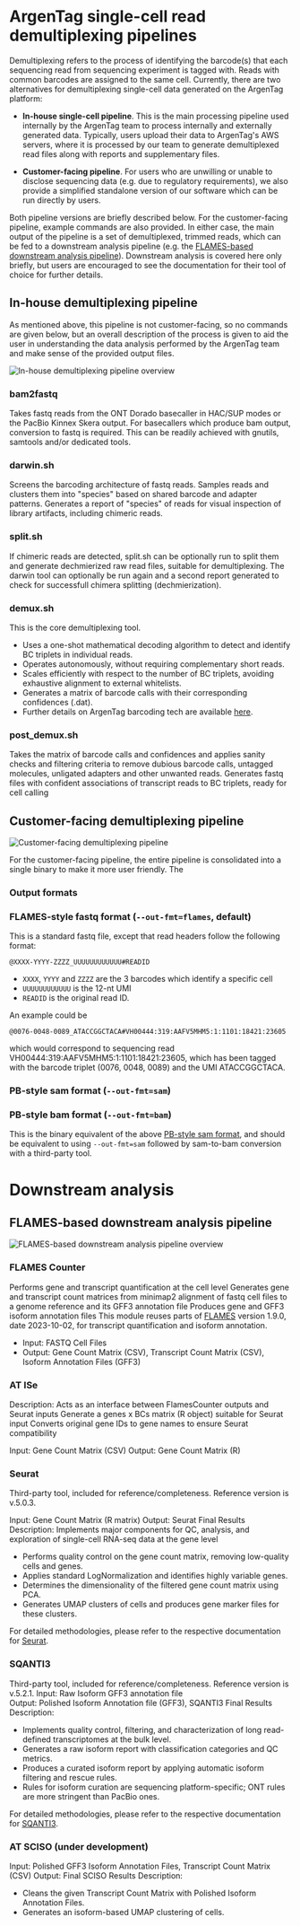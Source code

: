 # ArgenTag single-cell read demultiplexing pipelines

Demultiplexing refers to the process of identifying the barcode(s) that each sequencing read from sequencing experiment is tagged with. Reads with common barcodes are assigned to the same cell. Currently, there are two alternatives for demultiplexing single-cell data generated on the ArgenTag platform:

* **In-house single-cell pipeline**. This is the main processing pipeline used internally by the ArgenTag team to process internally and externally generated data. Typically, users upload their data to ArgenTag's AWS servers, where it is processed by our team to generate demultiplexed read files along with reports and supplementary files.

+ **Customer-facing pipeline**. For users who are unwilling or unable to disclose sequencing data (e.g. due to regulatory requirements), we also provide a simplified standalone version of our software which can be run directly by users.

Both pipeline versions are briefly described below. For the customer-facing pipeline, example commands are also provided. In either case, the main output of the pipeline is a set of demultiplexed, trimmed reads, which can be fed to a downstream analysis pipeline (e.g. the [FLAMES-based downstream analysis pipeline](#FLAMES-based-downstream-analysis-pipeline)). Downstream analysis is covered here only briefly, but users are encouraged to see the documentation for their tool of choice for further details.

## In-house demultiplexing pipeline

As mentioned above, this pipeline is not customer-facing, so no commands are given below, but an overall description of the process is given to aid the user in understanding the data analysis performed by the ArgenTag team and make sense of the provided output files.

![In-house demultiplexing pipeline overview](img/in-house.png)
### bam2fastq

Takes fastq reads from the ONT Dorado basecaller in HAC/SUP modes or the PacBio Kinnex Skera output.
For basecallers which produce bam output, conversion to fastq is required. This can be readily achieved with gnutils, samtools and/or dedicated tools.

### darwin.sh

Screens the barcoding architecture of fastq reads.
Samples reads and clusters them into "species" based on shared barcode and adapter patterns.
Generates a report of "species" of reads for visual inspection of library artifacts, including chimeric reads.

### split.sh

If chimeric reads are detected, split.sh can be optionally run to split them and generate dechmierized raw read files, suitable for demultiplexing.
The darwin tool can optionally be run again and a second report generated to check for successfull chimera splitting (dechmierization).

### demux.sh

This is the core demultiplexing tool.
* Uses a one-shot mathematical decoding algorithm to detect and identify BC triplets in individual reads.
* Operates autonomously, without requiring complementary short reads.
* Scales efficiently with respect to the number of BC triplets, avoiding exhaustive alignment to external whitelists.
* Generates a matrix of barcode calls with their corresponding confidences (.dat).
* Further details on ArgenTag barcoding tech are available [here](https://pubmed.ncbi.nlm.nih.gov/27259539/).

### post\_demux.sh

Takes the matrix of barcode calls and confidences and applies sanity checks and filtering criteria to remove dubious barcode calls, untagged molecules, unligated adapters and other unwanted reads. Generates fastq files with confident associations of transcript reads to BC triplets, ready for cell calling

## Customer-facing demultiplexing pipeline

![Customer-facing demultiplexing pipeline](img/customer-facing.png)

For the customer-facing pipeline, the entire pipeline is consolidated into a single binary to make it more user friendly. The 

### Output formats

### FLAMES-style fastq format (`--out-fmt=flames`, default)
This is a standard fastq file, except that read headers follow the following format:

    @XXXX-YYYY-ZZZZ_UUUUUUUUUUUU#READID

* `XXXX`, `YYYY` and `ZZZZ` are the 3 barcodes which identify a specific cell
* `UUUUUUUUUUUU` is the 12-nt UMI
* `READID` is the original read ID.

An example could be
 
    @0076-0048-0089_ATACCGGCTACA#VH00444:319:AAFV5MHM5:1:1101:18421:23605

which would correspond to sequencing read VH00444:319:AAFV5MHM5:1:1101:18421:23605, which has been tagged with the barcode triplet (0076, 0048, 0089) and the UMI ATACCGGCTACA.

### PB-style sam format (`--out-fmt=sam`)


### PB-style bam format (`--out-fmt=bam`)
This is the binary equivalent of the above [PB-style sam format](#pb-style-sam-format---out-fmtsam), and should be equivalent to using `--out-fmt=sam` followed by sam-to-bam conversion with a third-party tool.

# Downstream analysis

## FLAMES-based downstream analysis pipeline

![FLAMES-based downstream analysis pipeline overview](img/FLAMES-based.png)

### FLAMES Counter

Performs gene and transcript quantification at the cell level
Generates gene and transcript count matrices from minimap2 alignment of fastq cell files to a genome reference and its GFF3 annotation file
Produces gene and GFF3 isoform annotation files
This module reuses parts of [FLAMES](https://github.com/mritchielab/FLAMES/) version 1.9.0, date 2023-10-02, for transcript quantification and isoform annotation.


* Input: FASTQ Cell Files
* Output: Gene Count Matrix (CSV), Transcript Count Matrix (CSV), Isoform Annotation Files (GFF3) 

### AT ISe
Description:
Acts as an interface between FlamesCounter outputs and Seurat inputs
Generate a genes x BCs matrix (R object) suitable for Seurat input
Converts original gene IDs to gene names to ensure Seurat compatibility

Input: Gene Count Matrix (CSV)
Output: Gene Count Matrix (R) 

### Seurat

Third-party tool, included for reference/completeness. Reference version is v.5.0.3.

Input: Gene Count Matrix (R matrix) 
Output: Seurat Final Results 
Description:
Implements major components for QC, analysis, and exploration of single-cell RNA-seq data at the gene level
* Performs quality control on the gene count matrix, removing low-quality cells and genes.
* Applies standard LogNormalization and identifies highly variable genes.
* Determines the dimensionality of the filtered gene count matrix using PCA.
* Generates UMAP clusters of cells and produces gene marker files for these clusters.

For detailed methodologies, please refer to the respective documentation for [Seurat](https://satijalab.org/seurat/articles/get_started_v5_new).

### SQANTI3

Third-party tool, included for reference/completeness. Reference version is v.5.2.1.
Input: Raw Isoform GFF3 annotation file  
Output: Polished Isoform Annotation file (GFF3), SQANTI3 Final Results
Description:
* Implements quality control, filtering, and characterization of long read-defined transcriptomes at the bulk level.
* Generates a raw isoform report with classification categories and QC metrics.
* Produces a curated isoform report by applying automatic isoform filtering and rescue rules.
* Rules for isoform curation are sequencing platform-specific; ONT rules are more stringent than PacBio ones.

For detailed methodologies, please refer to the respective documentation for [SQANTI3](https://github.com/ConesaLab/SQANTI3/wiki/Introduction-to-SQANTI3).

### AT SCISO (under development)
Input: Polished GFF3 Isoform Annotation Files, Transcript Count Matrix (CSV)
Output: Final SCISO Results
Description:
* Cleans the given Transcript Count Matrix with Polished Isoform Annotation Files.
* Generates an isoform-based UMAP clustering of cells.

